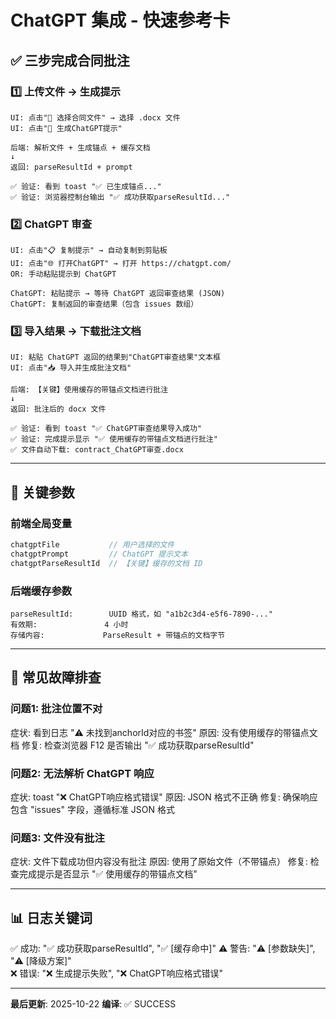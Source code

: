 # ChatGPT 集成 - 快速参考卡

## ✅ 三步完成合同批注

### 1️⃣ 上传文件 → 生成提示
```
UI: 点击"📁 选择合同文件" → 选择 .docx 文件
UI: 点击"🤖 生成ChatGPT提示"

后端: 解析文件 + 生成锚点 + 缓存文档
↓
返回: parseResultId + prompt

✅ 验证: 看到 toast "✅ 已生成锚点..."
✅ 验证: 浏览器控制台输出 "✅ 成功获取parseResultId..."
```

### 2️⃣ ChatGPT 审查
```
UI: 点击"📋 复制提示" → 自动复制到剪贴板
UI: 点击"🌐 打开ChatGPT" → 打开 https://chatgpt.com/
OR: 手动粘贴提示到 ChatGPT

ChatGPT: 粘贴提示 → 等待 ChatGPT 返回审查结果 (JSON)
ChatGPT: 复制返回的审查结果（包含 issues 数组）
```

### 3️⃣ 导入结果 → 下载批注文档
```
UI: 粘贴 ChatGPT 返回的结果到"ChatGPT审查结果"文本框
UI: 点击"📥 导入并生成批注文档"

后端: 【关键】使用缓存的带锚点文档进行批注
↓
返回: 批注后的 docx 文件

✅ 验证: 看到 toast "✅ ChatGPT审查结果导入成功"
✅ 验证: 完成提示显示 "✅ 使用缓存的带锚点文档进行批注"
✅ 文件自动下载: contract_ChatGPT审查.docx
```

---

## 🔑 关键参数

### 前端全局变量
```javascript
chatgptFile           // 用户选择的文件
chatgptPrompt         // ChatGPT 提示文本
chatgptParseResultId  // 【关键】缓存的文档 ID
```

### 后端缓存参数
```
parseResultId:        UUID 格式，如 "a1b2c3d4-e5f6-7890-..."
有效期:               4 小时
存储内容:             ParseResult + 带锚点的文档字节
```

---

## 🐛 常见故障排查

### 问题1: 批注位置不对
症状: 看到日志 "⚠️ 未找到anchorId对应的书签"
原因: 没有使用缓存的带锚点文档
修复: 检查浏览器 F12 是否输出 "✅ 成功获取parseResultId"

### 问题2: 无法解析 ChatGPT 响应  
症状: toast "❌ ChatGPT响应格式错误"
原因: JSON 格式不正确
修复: 确保响应包含 "issues" 字段，遵循标准 JSON 格式

### 问题3: 文件没有批注
症状: 文件下载成功但内容没有批注
原因: 使用了原始文件（不带锚点）
修复: 检查完成提示是否显示 "✅ 使用缓存的带锚点文档"

---

## 📊 日志关键词

✅ 成功: "✅ 成功获取parseResultId", "✅ [缓存命中]"
⚠️ 警告: "⚠️ [参数缺失]", "⚠️ [降级方案]"  
❌ 错误: "❌ 生成提示失败", "❌ ChatGPT响应格式错误"

---

**最后更新**: 2025-10-22
**编译**: ✅ SUCCESS
